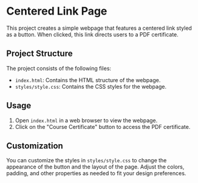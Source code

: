 # Centered Link Page

This project creates a simple webpage that features a centered link styled as a button. When clicked, this link directs users to a PDF certificate.

## Project Structure

The project consists of the following files:

- `index.html`: Contains the HTML structure of the webpage.
- `styles/style.css`: Contains the CSS styles for the webpage.

## Usage

1. Open `index.html` in a web browser to view the webpage.
2. Click on the "Course Certificate" button to access the PDF certificate.

## Customization

You can customize the styles in `styles/style.css` to change the appearance of the button and the layout of the page. Adjust the colors, padding, and other properties as needed to fit your design preferences.